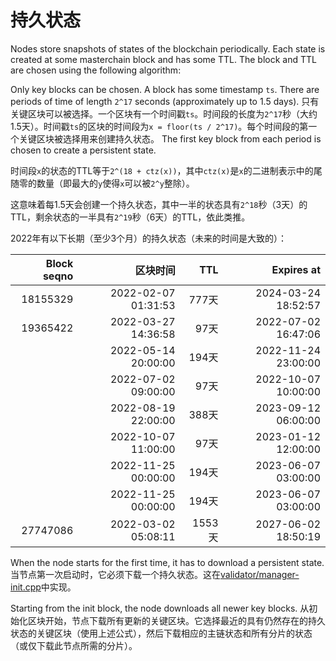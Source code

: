 # 持久状态

Nodes store snapshots of states of the blockchain periodically. Each state is created at some masterchain block and has some TTL. The block and TTL are chosen using the following algorithm:

Only key blocks can be chosen. A block has some timestamp `ts`. There are periods of time of length `2^17` seconds (approximately up to 1.5 days). 只有关键区块可以被选择。一个区块有一个时间戳`ts`。时间段的长度为`2^17`秒（大约1.5天）。时间戳`ts`的区块的时间段为`x = floor(ts / 2^17)`。每个时间段的第一个关键区块被选择用来创建持久状态。 The first key block from each period is chosen to create a persistent state.

时间段`x`的状态的TTL等于`2^(18 + ctz(x))`，其中`ctz(x)`是`x`的二进制表示中的尾随零的数量（即最大的`y`使得`x`可以被`2^y`整除）。

这意味着每1.5天会创建一个持久状态，其中一半的状态具有`2^18`秒（3天）的TTL，剩余状态的一半具有`2^19`秒（6天）的TTL，依此类推。

2022年有以下长期（至少3个月）的持久状态（未来的时间是大致的）：

| Block seqno |                                                区块时间 |   TTL |                                          Expires at |
| ----------: | --------------------------------------------------: | ----: | --------------------------------------------------: |
|    18155329 | 2022-02-07 01:31:53 |  777天 | 2024-03-24 18:52:57 |
|    19365422 | 2022-03-27 14:36:58 |   97天 | 2022-07-02 16:47:06 |
|             | 2022-05-14 20:00:00 |  194天 | 2022-11-24 23:00:00 |
|             | 2022-07-02 09:00:00 |   97天 | 2022-10-07 10:00:00 |
|             | 2022-08-19 22:00:00 |  388天 | 2023-09-12 06:00:00 |
|             | 2022-10-07 11:00:00 |   97天 | 2023-01-12 12:00:00 |
|             | 2022-11-25 00:00:00 |  194天 | 2023-06-07 03:00:00 |
|             | 2022-11-25 00:00:00 |  194天 | 2023-06-07 03:00:00 |
|    27747086 | 2022-03-02 05:08:11 | 1553天 | 2027-06-02 18:50:19 |

When the node starts for the first time, it has to download a persistent state. 当节点第一次启动时，它必须下载一个持久状态。这在[validator/manager-init.cpp](https://github.com/ton-blockchain/ton/blob/master/validator/manager-init.cpp)中实现。

Starting from the init block, the node downloads all newer key blocks. 从初始化区块开始，节点下载所有更新的关键区块。它选择最近的具有仍然存在的持久状态的关键区块（使用上述公式），然后下载相应的主链状态和所有分片的状态（或仅下载此节点所需的分片）。
